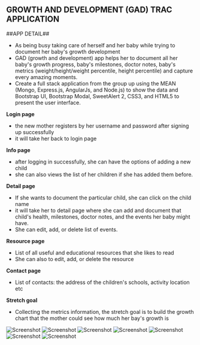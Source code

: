 ## GROWTH AND DEVELOPMENT (GAD) TRAC APPLICATION ##

 ##APP DETAIL##

* As being busy taking care of herself and her baby while trying to document her baby's growth development
* GAD (growth and development) app helps her to document all her baby's growth progress, baby's milestones, doctor notes, baby's metrics (weight/height/weight percentile, height percentile) and capture every amazing moments.
* Create a full stack application from the group up using the MEAN (Mongo, Express.js, AngularJs, and Node.js) to show the data and Bootstrap UI, Bootstrap Modal, SweetAlert 2, CSS3, and HTML5 to present the user interface.

 **Login page**
 * the new mother registers by her username and password after signing up successfully
 * it will take her back to login page

 **Info page**
 * after logging in successfully, she can have the options of adding a new child
 * she can also views the list of her children if she has added them before.

 **Detail page**
 * If she wants to document the particular child, she can click on the child name
 * it will take her to detail page where she can add and document that child's health, milestones, doctor notes, and the events her baby might have.
 * She can edit, add, or delete list of events.

 **Resource page**
 * List of all useful and educational resources that she likes to read
 * She can also to edit, add, or delete the resource

 **Contact page**
 * List of contacts: the address of the children's schools, activity location etc

**Stretch goal**
* Collecting the metrics information, the stretch goal is to build the growth chart that the mother could see how much her bay's growth is

 ![Screenshot](images/login.png) ![Screenshot](images/children.png)
 ![Screenshot](images/addNewBaby.png)
 ![Screenshot](images/childDetail.png)
 ![Screenshot](images/addEvent.png)
 ![Screenshot](images/resources.png)
 ![Screenshot](images/contact.png)
